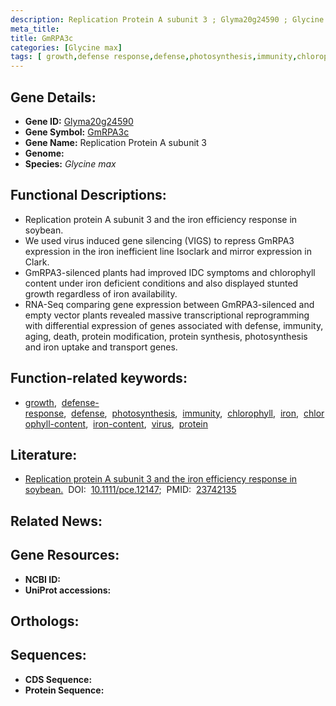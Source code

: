 ```yaml
---
description: Replication Protein A subunit 3 ; Glyma20g24590 ; Glycine max
meta_title:
title: GmRPA3c
categories: [Glycine max]
tags: [ growth,defense response,defense,photosynthesis,immunity,chlorophyll,iron,chlorophyll content,iron content,virus,protein ]
---
```


## Gene Details:
- **Gene ID:** [Glyma20g24590]()
- **Gene Symbol:** <u>GmRPA3c</u>
- **Gene Name:** Replication Protein A subunit 3
- **Genome:** []()
- **Species:** *Glycine max*

## Functional Descriptions:
   - Replication protein A subunit 3 and the iron efficiency response in soybean.
   - We used virus induced gene silencing (VIGS) to repress GmRPA3 expression in the iron inefficient line Isoclark and mirror expression in Clark.
   - GmRPA3-silenced plants had improved IDC symptoms and chlorophyll content under iron deficient conditions and also displayed stunted growth regardless of iron availability.
   - RNA-Seq comparing gene expression between GmRPA3-silenced and empty vector plants revealed massive transcriptional reprogramming with differential expression of genes associated with defense, immunity, aging, death, protein modification, protein synthesis, photosynthesis and iron uptake and transport genes.

## Function-related keywords:
   - [growth](/tags/growth/),&nbsp;&nbsp;[defense-response](/tags/defense-response/),&nbsp;&nbsp;[defense](/tags/defense/),&nbsp;&nbsp;[photosynthesis](/tags/photosynthesis/),&nbsp;&nbsp;[immunity](/tags/immunity/),&nbsp;&nbsp;[chlorophyll](/tags/chlorophyll/),&nbsp;&nbsp;[iron](/tags/iron/),&nbsp;&nbsp;[chlorophyll-content](/tags/chlorophyll-content/),&nbsp;&nbsp;[iron-content](/tags/iron-content/),&nbsp;&nbsp;[virus](/tags/virus/),&nbsp;&nbsp;[protein](/tags/protein/)

## Literature:
   - [Replication protein A subunit 3 and the iron efficiency response in soybean.](https://doi.org/10.1111/pce.12147)&nbsp;&nbsp;DOI:&nbsp;&nbsp;[10.1111/pce.12147](https://doi.org/10.1111/pce.12147);&nbsp;&nbsp;PMID:&nbsp;&nbsp;[23742135](https://pubmed.ncbi.nlm.nih.gov/23742135/)

## Related News:

## Gene Resources:
- **NCBI ID:**  [](https://www.ncbi.nlm.nih.gov/gene/?term=)
- **UniProt accessions:**  [](https://www.uniprot.org/uniprotkb//entry)

## Orthologs:

## Sequences:
- **CDS Sequence:**
- **Protein Sequence:**
